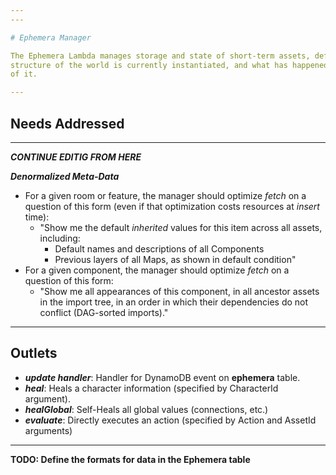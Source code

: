 ```yaml
---
---

# Ephemera Manager

The Ephemera Lambda manages storage and state of short-term assets, defining how the long-term
structure of the world is currently instantiated, and what has happened and is happening inside
of it.

---
```


## Needs Addressed

---

***CONTINUE EDITIG FROM HERE***

***Denormalized Meta-Data***
- For a given room or feature, the manager should optimize *fetch* on a question of this form (even if
that optimization costs resources at *insert* time):
    - "Show me the default *inherited* values for this item across all assets, including:
        - Default names and descriptions of all Components
        - Previous layers of all Maps, as shown in default condition"
- For a given component, the manager should optimize *fetch* on a question of
this form:
    - "Show me all appearances of this component, in all ancestor assets in the import tree,
    in an order in which their dependencies do not conflict (DAG-sorted imports)."

<!-- ***Caching***
- For a given asset, the manager must be able to cache the asset from a message delivered out of
long-term compact storage into short-term read-optimized storage.
- Re-caching must perform the bare minimum of touches on the short-term storage, to minimize
disruptions to game-play of creative changes. -->

---

## Outlets

- ***update handler***: Handler for DynamoDB event on **ephemera** table.
- ***heal***: Heals a character information (specified by CharacterId argument).
- ***healGlobal***: Self-Heals all global values (connections, etc.)
- ***evaluate***: Directly executes an action (specified by Action and AssetId arguments)

---

**TODO: Define the formats for data in the Ephemera table**
